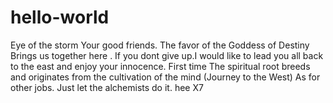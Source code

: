 # hello-world
Eye of the storm
Your good friends.
The favor of the Goddess of Destiny Brings us together here .
If you dont give up.I would like to lead you all back to the east and enjoy your innocence.
First time
The spiritual root breeds and originates from the cultivation of the mind 
(Journey to the West)
As for other jobs. Just let the alchemists do it.
hee X7

